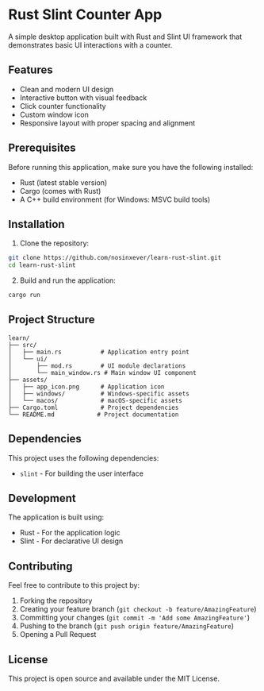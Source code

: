 # Rust Slint Counter App

A simple desktop application built with Rust and Slint UI framework that demonstrates basic UI interactions with a counter.

## Features

- Clean and modern UI design
- Interactive button with visual feedback
- Click counter functionality
- Custom window icon
- Responsive layout with proper spacing and alignment

## Prerequisites

Before running this application, make sure you have the following installed:
- Rust (latest stable version)
- Cargo (comes with Rust)
- A C++ build environment (for Windows: MSVC build tools)

## Installation

1. Clone the repository:
```bash
git clone https://github.com/nosinxever/learn-rust-slint.git
cd learn-rust-slint
```

2. Build and run the application:
```bash
cargo run
```

## Project Structure

```
learn/
├── src/
│   ├── main.rs           # Application entry point
│   └── ui/
│       ├── mod.rs        # UI module declarations
│       └── main_window.rs # Main window UI component
├── assets/
│   ├── app_icon.png      # Application icon
│   ├── windows/          # Windows-specific assets
│   └── macos/            # macOS-specific assets
├── Cargo.toml            # Project dependencies
└── README.md            # Project documentation
```

## Dependencies

This project uses the following dependencies:
- `slint` - For building the user interface

## Development

The application is built using:
- Rust - For the application logic
- Slint - For declarative UI design

## Contributing

Feel free to contribute to this project by:
1. Forking the repository
2. Creating your feature branch (`git checkout -b feature/AmazingFeature`)
3. Committing your changes (`git commit -m 'Add some AmazingFeature'`)
4. Pushing to the branch (`git push origin feature/AmazingFeature`)
5. Opening a Pull Request

## License

This project is open source and available under the MIT License.
